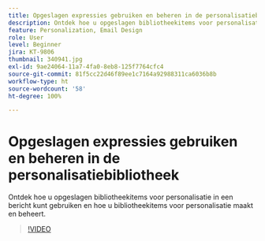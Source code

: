 ```yaml
---
title: Opgeslagen expressies gebruiken en beheren in de personalisatiebibliotheek
description: Ontdek hoe u opgeslagen bibliotheekitems voor personalisatie in een bericht kunt gebruiken en hoe u bibliotheekitems voor personalisatie maakt en beheert.
feature: Personalization, Email Design
role: User
level: Beginner
jira: KT-9806
thumbnail: 340941.jpg
exl-id: 9ae24064-11a7-4fa0-8eb8-125f7764cfc4
source-git-commit: 81f5cc22d46f89ee1c7164a92988311ca6036b8b
workflow-type: ht
source-wordcount: '58'
ht-degree: 100%

---
```


# Opgeslagen expressies gebruiken en beheren in de personalisatiebibliotheek

Ontdek hoe u opgeslagen bibliotheekitems voor personalisatie in een bericht kunt gebruiken en hoe u bibliotheekitems voor personalisatie maakt en beheert.

>[!VIDEO](https://video.tv.adobe.com/v/340941?quality=12&learn=on)
